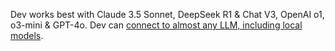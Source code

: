 Dev works best with Claude 3.5 Sonnet, DeepSeek R1 & Chat V3, OpenAI o1, o3-mini & GPT-4o. Dev can [connect to almost any LLM, including local models](https://dev.chat/docs/llms.html).
